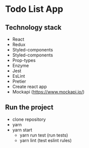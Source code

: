 # Todo List App

## Technology stack

- React
- Redux
- Styled-components
- Styled-components
- Prop-types
- Enzyme
- Jest
- EsLint
- Pretier
- Create react app
- Mockapi (https://www.mockapi.io/)

## Run the project

- clone repository
- yarn
- yarn start
  - yarn run test (run tests)
  - yarn lint (test eslint rules)
